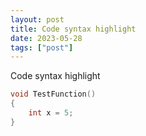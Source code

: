 ```yaml
---
layout: post
title: Code syntax highlight
date: 2023-05-28
tags: ["post"]
---
```


Code syntax highlight

 <!-- excerpt -->

```cpp
void TestFunction()
{
    int x = 5;
}
```
